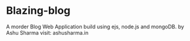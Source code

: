 # Blazing-blog
A morder Blog Web Application build using ejs, node.js and mongoDB.
by Ashu Sharma 
visit: ashusharma.in
